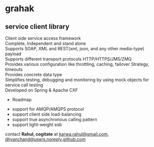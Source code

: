 grahak
======

<h2>service client library</h2>


 Client side service access framework <br/>
 Complete, Independent and stand alone <br/>
 Supports SOAP, XML and REST(xml, json, and any other media-type) payload <br/>
 Supports different transport protocols HTTP/HTTPS/JMS/ZMQ <br/>
 Provides various configuration like throttling, caching, failover Strategy, timeouts<br/>
 Provides concrete data type <br/>
 Simplifies testing, debugging and monitoring by using mock objects for service call testing <br/>
 Developed on Spring & Apache CXF <br/>

* Roadmap
 - support for AMQP/AMQPS protocol
 - support client side load-balancing
 - support true asynchronous calling pattern
 - support light-weight esb

contact <b>Rahul, cogitate</b> at karwa.rahul@gmail.com, dhyanchand@users.noreply.github.com
